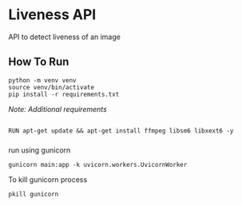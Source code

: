   

# Liveness API


API to detect liveness of an image

  

## How To Run

```
python -m venv venv
source venv/bin/activate
pip install -r requirements.txt
```

*Note: Additional requirements*
```

RUN apt-get update && apt-get install ffmpeg libsm6 libxext6 -y

```

###

run using gunicorn
```
gunicorn main:app -k uvicorn.workers.UvicornWorker
```


To kill gunicorn process
```
pkill gunicorn
```